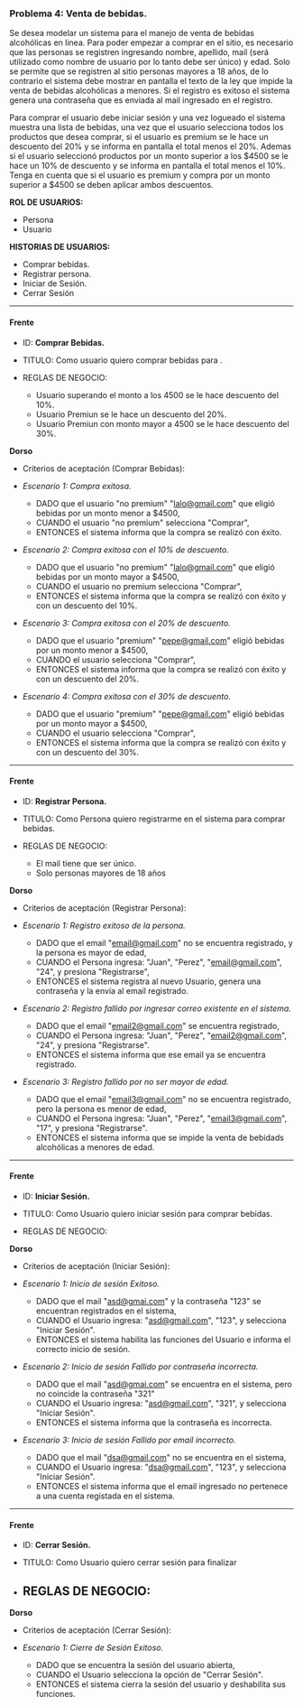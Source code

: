 ### Problema 4: Venta de bebidas.
Se desea modelar un sistema para el manejo de venta de bebidas alcohólicas en linea. Para poder empezar a comprar en el sitio, es necesario que las personas se registren ingresando nombre, apellido, mail (será utilizado como nombre de usuario por lo tanto debe ser único) y edad. Solo se permite que se registren al sitio personas mayores a 18 años, de lo contrario el sistema debe mostrar en pantalla el texto de la ley que impide la venta de bebidas alcohólicas a menores. Si el registro es exitoso el sistema genera una contraseña que es enviada al mail ingresado en el registro.

Para comprar el usuario debe iniciar sesión y una vez logueado el sistema muestra una lista de bebidas, una vez que el usuario selecciona todos los productos que desea comprar, si el usuario es premium se le hace un descuento del 20% y se informa en pantalla el total menos el 20%. Ademas si el usuario seleccionó productos por un monto superior a los $4500 se le hace un 10% de descuento y se informa en pantalla el total menos el 10%. Tenga en cuenta que si el usuario es premium y compra por un monto superior a $4500 se deben aplicar ambos descuentos.

**ROL DE USUARIOS:**

- Persona
- Usuario

**HISTORIAS DE USUARIOS:**

- Comprar bebidas.
- Registrar persona.
- Iniciar de Sesión.
- Cerrar Sesión

___


#### Frente
- ID: **Comprar Bebidas.**

- TITULO: Como usuario quiero comprar bebidas para .

- REGLAS DE NEGOCIO:
	- Usuario superando el monto a los 4500 se le hace descuento del 10%.
	- Usuario Premiun se le hace un descuento del 20%.
	- Usuario Premiun con monto mayor a 4500 se le hace descuento del 30%.

**Dorso**

- Criterios de aceptación (Comprar Bebidas):

- _Escenario 1: Compra exitosa._
	- DADO que el usuario "no premium" "lalo@gmail.com" que eligió bebidas por un monto menor a $4500,
	- CUANDO el usuario "no premium" selecciona "Comprar",
	- ENTONCES el sistema informa que la compra se realizó con éxito.

- _Escenario 2: Compra exitosa con el 10% de descuento._
	- DADO que el usuario "no premium" "lalo@gmail.com" que eligió bebidas por un monto mayor a $4500,
	- CUANDO el usuario no premium selecciona "Comprar",
	- ENTONCES el sistema informa que la compra se realizó con éxito y con un descuento del 10%.
	
- _Escenario 3: Compra exitosa con el 20% de descuento._ 
	- DADO que el usuario "premium" "pepe@gmail.com" eligió bebidas por un monto menor a $4500,
	- CUANDO el usuario selecciona "Comprar",
	- ENTONCES el sistema informa que la compra se realizó con éxito y con un descuento del 20%.
	
- _Escenario 4: Compra exitosa con el 30% de descuento._ 
	- DADO que el usuario "premium" "pepe@gmail.com" eligió bebidas por un monto mayor a $4500,
	- CUANDO el usuario selecciona "Comprar",
	- ENTONCES el sistema informa que la compra se realizó con éxito y con un descuento del 30%.

___

#### Frente
- ID: **Registrar Persona.**	

- TITULO: Como Persona quiero registrarme en el sistema para comprar bebidas.

- REGLAS DE NEGOCIO:
	- El mail tiene que ser único.
	- Solo personas mayores de 18 años
	

**Dorso**

- Criterios de aceptación (Registrar Persona):

- _Escenario 1: Registro exitoso de la persona._
	- DADO que el email "email@gmail.com" no se encuentra registrado, y la persona es mayor de edad,
	- CUANDO el Persona ingresa: "Juan", "Perez", "email@gmail.com", "24", y presiona "Registrarse",
	- ENTONCES el sistema registra al nuevo Usuario, genera una contraseña y la envía al email registrado.
	
- _Escenario 2: Registro fallido por ingresar correo existente en el sistema._ 
	- DADO que el email "email2@gmail.com" se encuentra registrado, 
	- CUANDO el Persona ingresa: "Juan", "Perez", "email2@gmail.com", "24", y presiona "Registrarse".
	- ENTONCES el sistema informa que ese email ya se encuentra registrado.
	
- _Escenario 3: Registro fallido por no ser mayor de edad._
	- DADO que el email "email3@gmail.com" no se encuentra registrado, pero la persona es menor de edad,
	- CUANDO el Persona ingresa: "Juan", "Perez", "email3@gmail.com", "17", y presiona "Registrarse".
	- ENTONCES el sistema informa que se impide la venta de bebidads alcohólicas a menores de edad.

___

#### Frente
- ID: **Iniciar Sesión.**

- TITULO: Como Usuario quiero iniciar sesión para comprar bebidas.

- REGLAS DE NEGOCIO:
	
	
**Dorso**

- Criterios de aceptación (Iniciar Sesión):

- _Escenario 1: Inicio de sesión Exitoso._
	- DADO que el mail "asd@gmai.com" y la contraseña "123" se encuentran registrados en el sistema,
	- CUANDO el Usuario ingresa: "asd@gmail.com", "123", y selecciona "Iniciar Sesión".
	- ENTONCES el sistema habilita las funciones del Usuario e informa el correcto inicio de sesión.
	
- _Escenario 2: Inicio de sesión Fallido por contraseña incorrecta._ 
	- DADO que el mail "asd@gmai.com" se encuentra en el sistema, pero no coincide la contraseña "321"
	- CUANDO el Usuario ingresa: "asd@gmail.com", "321", y selecciona "Iniciar Sesión".
	- ENTONCES el sistema informa que la contraseña es incorrecta.
	
- _Escenario 3: Inicio de sesión Fallido por email incorrecto._ 
	- DADO que el mail "dsa@gmail.com" no se encuentra en el sistema,
	- CUANDO el Usuario ingresa: "dsa@gmail.com", "123", y selecciona "Iniciar Sesión".
	- ENTONCES el sistema informa que el email ingresado no pertenece a una cuenta registada en el sistema.
	
___

#### Frente
- ID: **Cerrar Sesión.**

- TITULO: Como Usuario quiero cerrar sesión para finalizar

- REGLAS DE NEGOCIO: 
	- 


**Dorso**

- Criterios de aceptación (Cerrar Sesión):

- _Escenario 1: Cierre de Sesión Exitoso._
	- DADO que se encuentra la sesión del usuario abierta,
	- CUANDO el Usuario selecciona la opción de "Cerrar Sesión".
	- ENTONCES el sistema cierra la sesión del usuario y deshabilita sus funciones.
	

